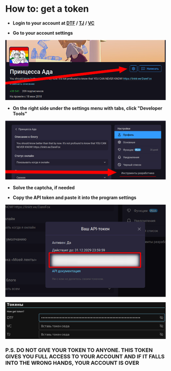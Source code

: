 # How to: get a token

- **Login to your account at [DTF](https://dtf.ru/ "DTF") / [TJ](https://tjournal.ru/ "TJ") / [VC](https://vc.ru/ "VC")**

- **Go to your account settings**

![](https://raw.githubusercontent.com/DareFox/SaveDTF-Compose/main/.github/resources/dtf_open_this.png)

- **On the right side under the settings menu with tabs, click "Developer Tools"**

![](https://raw.githubusercontent.com/DareFox/SaveDTF-Compose/main/.github/resources/dtf_settings.png)

- **Solve the captcha, if needed**

- **Copy the API token and paste it into the program settings**

![](https://raw.githubusercontent.com/DareFox/SaveDTF-Compose/main/.github/resources/dtf_copy_this.png)

![](https://raw.githubusercontent.com/DareFox/SaveDTF-Compose/main/.github/resources/dtf_paste_here.png)

### **P.S. DO NOT GIVE YOUR TOKEN TO ANYONE. THIS TOKEN GIVES YOU FULL ACCESS TO YOUR ACCOUNT AND IF IT FALLS INTO THE WRONG HANDS, YOUR ACCOUNT IS OVER**
